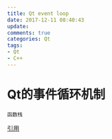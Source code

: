 ```yaml
---
title: Qt event loop
date: 2017-12-11 08:40:43
update:
comments: true
categories: Qt
tags:
- Qt
- C++
---
```

# Qt的事件循环机制
    函数栈

[引用](http://mobile.51cto.com/symbian-272812.htm)    

